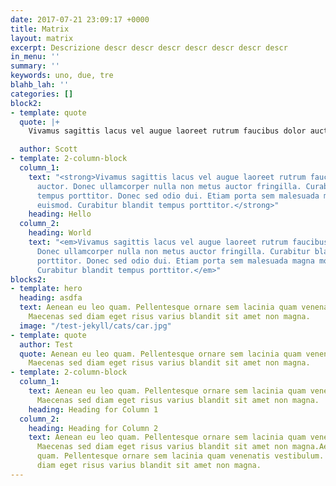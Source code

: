 ```yaml
---
date: 2017-07-21 23:09:17 +0000
title: Matrix
layout: matrix
excerpt: Descrizione descr descr descr descr descr descr descr
in_menu: ''
summary: ''
keywords: uno, due, tre
blahb_lah: ''
categories: []
block2:
- template: quote
  quote: |+
    Vivamus sagittis lacus vel augue laoreet rutrum faucibus dolor auctor. Donec ullamcorper nulla non metus auctor fringilla. Curabitur blandit tempus porttitor. Donec sed odio dui. Etiam porta sem malesuada magna mollis euismod. Curabitur blandit tempus porttitor.

  author: Scott
- template: 2-column-block
  column_1:
    text: "<strong>Vivamus sagittis lacus vel augue laoreet rutrum faucibus dolor
      auctor. Donec ullamcorper nulla non metus auctor fringilla. Curabitur blandit
      tempus porttitor. Donec sed odio dui. Etiam porta sem malesuada magna mollis
      euismod. Curabitur blandit tempus porttitor.</strong>"
    heading: Hello
  column_2:
    heading: World
    text: "<em>Vivamus sagittis lacus vel augue laoreet rutrum faucibus dolor auctor.
      Donec ullamcorper nulla non metus auctor fringilla. Curabitur blandit tempus
      porttitor. Donec sed odio dui. Etiam porta sem malesuada magna mollis euismod.
      Curabitur blandit tempus porttitor.</em>"
blocks2:
- template: hero
  heading: asdfa
  text: Aenean eu leo quam. Pellentesque ornare sem lacinia quam venenatis vestibulum.
    Maecenas sed diam eget risus varius blandit sit amet non magna.
  image: "/test-jekyll/cats/car.jpg"
- template: quote
  author: Test
  quote: Aenean eu leo quam. Pellentesque ornare sem lacinia quam venenatis vestibulum.
    Maecenas sed diam eget risus varius blandit sit amet non magna.
- template: 2-column-block
  column_1:
    text: Aenean eu leo quam. Pellentesque ornare sem lacinia quam venenatis vestibulum.
      Maecenas sed diam eget risus varius blandit sit amet non magna.
    heading: Heading for Column 1
  column_2:
    heading: Heading for Column 2
    text: Aenean eu leo quam. Pellentesque ornare sem lacinia quam venenatis vestibulum.
      Maecenas sed diam eget risus varius blandit sit amet non magna.Aenean eu leo
      quam. Pellentesque ornare sem lacinia quam venenatis vestibulum. Maecenas sed
      diam eget risus varius blandit sit amet non magna.
---
```

